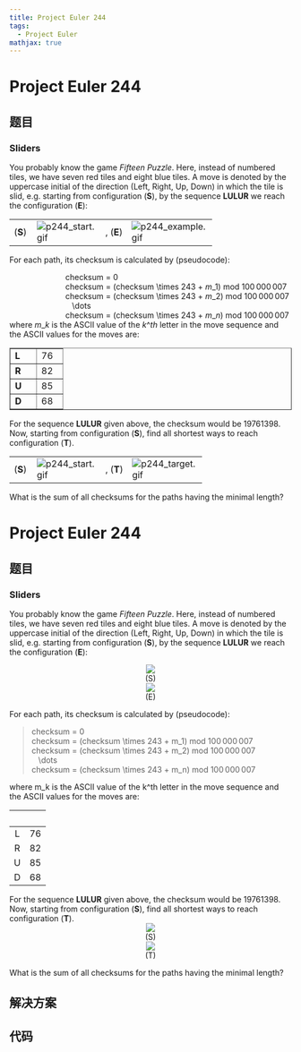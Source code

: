 ```yaml
---
title: Project Euler 244
tags:
  - Project Euler
mathjax: true
---
```

<escape><!-- more --></escape>
    
# Project Euler 244
## 题目
### Sliders

You probably know the game <i>Fifteen Puzzle</i>. Here, instead of numbered tiles, we have seven red tiles and eight blue tiles.
A move is denoted by the uppercase initial of the direction (Left, Right, Up, Down) in which the tile is slid, e.g. starting from configuration (<b>S</b>), by the sequence <b>LULUR</b> we reach the configuration (<b>E</b>):
<div class="center">
<table cellspacing="0" cellpadding="2" border="0" align="center"><tr><td width="25">(<b>S</b>)</td><td width="100"><img src="project/images/p244_start.gif" class="dark_img" alt="p244_start.gif" /></td><td width="25">, (<b>E</b>)</td><td width="100"><img src="project/images/p244_example.gif" class="dark_img" alt="p244_example.gif" /></td>
</tr></table></div>

For each path, its checksum is calculated by (pseudocode):
<div style="margin-left:100px;">
checksum = 0<br />
checksum = (checksum \times 243 + <var>m</var>_1) mod 100 000 007<br />
checksum = (checksum \times 243 + <var>m</var>_2) mod 100 000 007<br />
   \dots<br />
checksum = (checksum \times 243 + <var>m</var>_<var>n</var>) mod 100 000 007<br /></div>
where <var>m</var>_<var>k</var> is the ASCII value of the <var>k</var>^<var>th</var> letter in the move sequence and the ASCII values for the moves are:

<div class="center">
<table cellspacing="0" cellpadding="2" border="1" align="center"><tr><td width="30"><b>L</b></td><td width="30">76</td></tr><tr><td><b>R</b></td><td>82</td></tr><tr><td><b>U</b></td><td>85</td></tr><tr><td><b>D</b></td><td>68</td></tr></table></div>

For the sequence <b>LULUR</b> given above, the checksum would be 19761398.
Now, starting from configuration (<b>S</b>),
find all shortest ways to reach configuration (<b>T</b>).
<div class="center">
<table cellspacing="0" cellpadding="2" border="0" align="center"><tr><td width="25">(<b>S</b>)</td><td width="100"><img src="project/images/p244_start.gif" class="dark_img" alt="p244_start.gif" /></td><td width="25">, (<b>T</b>)</td><td width="100"><img src="project/images/p244_target.gif" class="dark_img" alt="p244_target.gif" /></td>
</tr></table></div>

What is the sum of all checksums for the paths having the minimal length?


# Project Euler 244
## 题目
### Sliders

You probably know the game <i>Fifteen Puzzle</i>. Here, instead of numbered tiles, we have seven red tiles and eight blue tiles.
A move is denoted by the uppercase initial of the direction (Left, Right, Up, Down) in which the tile is slid, e.g. starting from configuration (<b>S</b>), by the sequence <b>LULUR</b> we reach the configuration (<b>E</b>):
<center><img src="https://projecteuler.net/project/images/p244_start.gif"></center>
<center>(S)</center>
<center><img src="https://projecteuler.net/project/images/p244_example.gif"></center>
<center>(E)</center>

For each path, its checksum is calculated by (pseudocode):
<blockquote>
checksum = 0<br>checksum = (checksum \times 243 + m_1) mod 100&thinsp;000&thinsp;007<br>checksum = (checksum \times 243 + m_2) mod 100&thinsp;000&thinsp;007<br>&nbsp;&nbsp;&nbsp;\dots<br>checksum = (checksum \times 243 + m_n) mod 100&thinsp;000&thinsp;007
</blockquote>
where m_k is the ASCII value of the k^th letter in the move sequence and the ASCII values for the moves are:
<table>
<thead>
<tr>
<th align="center">&nbsp;</th>
<th align="center">&nbsp;</th>
</tr>
</thead>
<tbody><tr>
<td align="center">L</td>
<td align="center">76</td>
</tr>
<tr>
<td align="center">R</td>
<td align="center">82</td>
</tr>
<tr>
<td align="center">U</td>
<td align="center">85</td>
</tr>
<tr>
<td align="center">D</td>
<td align="center">68</td>
</tr>
</tbody></table>
For the sequence <b>LULUR</b> given above, the checksum would be 19761398.
Now, starting from configuration (<b>S</b>), find all shortest ways to reach configuration (<b>T</b>).
<center><img src="https://projecteuler.net/project/images/p244_start.gif"></center>
<center>(S)</center>
<center><img src="https://projecteuler.net/project/images/p244_target.gif"></center>
<center>(T)</center>

What is the sum of all checksums for the paths having the minimal length?


## 解决方案


## 代码


